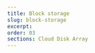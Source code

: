 ```yaml
---
title: Block storage
slug: block-storage
excerpt:
order: 03
sections: Cloud Disk Array
---
```


